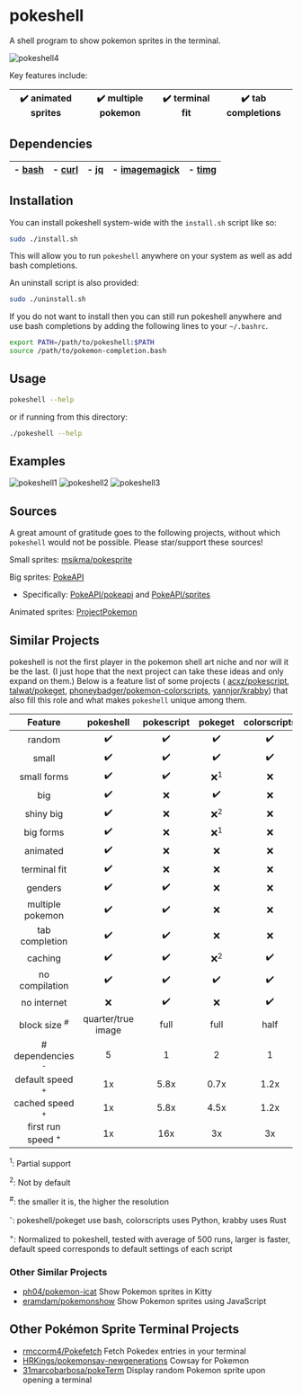 # pokeshell
A shell program to show pokemon sprites in the terminal.

![pokeshell4](https://user-images.githubusercontent.com/17132214/157562228-6ee73b46-9287-45de-823b-e7c43001b00e.gif)

Key features include:

| ✔️ animated sprites | ✔️ multiple pokemon | ✔️ terminal fit | ✔️ tab completions |
|:-:|:-:|:-:|:-:|

## Dependencies

| - [bash](https://www.gnu.org/software/bash/) | - [curl](https://curl.se/) | - [jq](https://stedolan.github.io/jq/) | - [imagemagick](https://imagemagick.org/) | - [timg](https://github.com/hzeller/timg) |
|:-:|:-:|:-:|:-:|:-:|

## Installation

You can install pokeshell system-wide with the `install.sh` script like so:
```bash
sudo ./install.sh
```

This will allow you to run `pokeshell` anywhere on your system as well as add
bash completions.

An uninstall script is also provided:
```bash
sudo ./uninstall.sh
```

If you do not want to install then you can still run pokeshell anywhere and
use bash completions by adding the following lines to your `~/.bashrc`.

```bash
export PATH=/path/to/pokeshell:$PATH
source /path/to/pokemon-completion.bash
```

## Usage

```bash
pokeshell --help
```

or if running from this directory:
```bash
./pokeshell --help
```

## Examples
![pokeshell1](https://user-images.githubusercontent.com/17132214/157558398-580213fa-3f46-4332-a24e-71bab1c4d033.png)
![pokeshell2](https://user-images.githubusercontent.com/17132214/157558403-8b83eb3d-4e54-44af-b05e-e3cb9a0d1ab3.png)
![pokeshell3](https://user-images.githubusercontent.com/17132214/157558404-ca22357f-7d21-41b4-9cad-282c863205f5.png)

## Sources
A great amount of gratitude goes to the following projects, without which
`pokeshell` would not be possible. Please star/support these sources!

Small sprites: [msikma/pokesprite](https://github.com/msikma/pokesprite)

Big sprites: [PokeAPI](https://pokeapi.co/)
- Specifically: [PokeAPI/pokeapi](https://github.com/PokeAPI/pokeapi) and [PokeAPI/sprites](https://github.com/PokeAPI/sprites)

Animated sprites: [ProjectPokemon](https://projectpokemon.org/home/docs/spriteindex_148)

## Similar Projects
pokeshell is not the first player in the pokemon shell art niche and nor will it
be the last. (I just hope that the next project can take these ideas and only
expand on them.) Below is a feature list of some projects (
[acxz/pokescript](https://github.com/acxz/pokescript),
[talwat/pokeget](https://github.com/talwat/pokeget),
[phoneybadger/pokemon-colorscripts](https://gitlab.com/phoneybadger/pokemon-colorscripts),
[yannjor/krabby](https://github.com/yannjor/krabby))
that also fill this role and what makes `pokeshell` unique among them.

| **Feature**      | **pokeshell** | **pokescript** | **pokeget** | **colorscripts** | **krabby** |
|:----------------:|:-------------:|:--------------:|:-----------:|:----------------:|:----------:|
| random           | ✔️            | ✔️               | ✔️           | ✔️                | ✔️          |
| small            | ✔️            | ✔️               | ✔️           | ✔️                | ✔️          |
| small forms      | ✔️            | ✔️               | ❌<sup>1</sup>| ❌             | ❌<sup>1</sup> |
| big              | ✔️            | ❌              | ✔️           | ❌               | ❌         |
| shiny big        | ✔️            | ❌              | ❌<sup>2</sup>| ❌             | ❌         |
| big forms        | ✔️            | ❌              | ❌<sup>1</sup>| ❌             | ❌         |
| animated         | ✔️            | ❌              | ❌          | ❌               | ❌         |
| terminal fit     | ✔️            | ❌              | ❌          | ❌               | ❌         |
| genders          | ✔️            | ✔️               | ❌          | ❌               | ❌         |
| multiple pokemon | ✔️            | ✔️               | ❌          | ❌               | ❌         |
| tab completion   | ✔️            | ✔️               | ❌          | ❌               | ❌         |
| caching          | ✔️            | ✔️               | ❌<sup>2</sup>| ✔️              | ✔️          |
| no compilation   | ✔️            | ✔️               | ✔️           | ✔️                | ❌         |
| no internet      | ❌           | ✔️               | ❌          | ✔️                | ✔️          |
| block size <sup>#</sup>      | quarter/true image | full | full | half             | full       |
| # dependencies <sup>-</sup>  | 5  | 1             | 2           | 1                | 1          |
| default speed <sup>+</sup>   | 1x | 5.8x          | 0.7x        | 1.2x             | 5.3x       |
| cached speed <sup>+</sup>    | 1x | 5.8x          | 4.5x        | 1.2x             | 5.3x       |
| first run speed <sup>+</sup> | 1x | 16x           | 3x          | 3x               | 15x        |

<sup>1</sup>: Partial support

<sup>2</sup>: Not by default

<sup>#</sup>: the smaller it is, the higher the resolution

<sup>-</sup>: pokeshell/pokeget use bash, colorscripts uses Python, krabby uses Rust

<sup>+</sup>: Normalized to pokeshell, tested with average of 500 runs, larger
is faster, default speed corresponds to default settings of each script

### Other Similar Projects
- [ph04/pokemon-icat](https://github.com/ph04/pokemon-icat)
    Show Pokemon sprites in Kitty
- [eramdam/pokemonshow](https://github.com/eramdam/pokemonshow)
    Show Pokemon sprites using JavaScript

## Other Pokémon Sprite Terminal Projects
- [rmccorm4/Pokefetch](https://github.com/rmccorm4/pokefetch)
    Fetch Pokedex entries in your terminal
- [HRKings/pokemonsay-newgenerations](https://github.com/HRKings/pokemonsay-newgenerations)
    Cowsay for Pokemon
- [31marcobarbosa/pokeTerm](https://github.com/31marcobarbosa/pokeTerm)
    Display random Pokemon sprite upon opening a terminal
